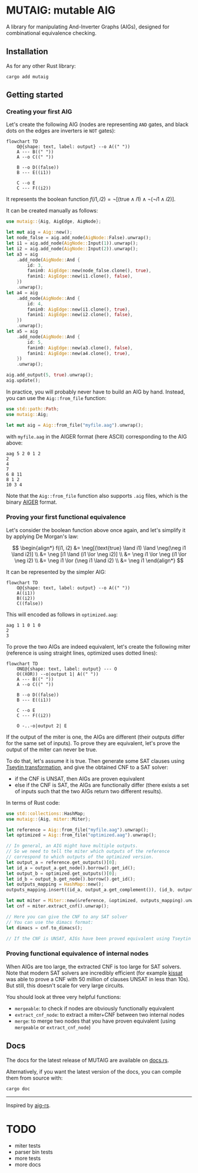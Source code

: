 # MUTAIG: mutable AIG

A library for manipulating And-Inverter Graphs (AIGs), designed for combinational equivalence checking.

## Installation

As for any other Rust library:

```shell
cargo add mutaig
```

## Getting started

### Creating your first AIG

Let's create the following AIG (nodes are representing `AND` gates, and black dots on the edges are inverters ie `NOT` gates):

```mermaid
flowchart TD
    O@{shape: text, label: output} --o A((" "))
    A --- B((" "))
    A --o C((" "))

    B --o D((false))
    B --- E((i1))

    C --o E
    C --- F((i2))
```

It represents the boolean function $f(i1, i2) = \neg[(\text{true} \land i1) \land \neg(\neg i1 \land i2)]$.

It can be created manually as follows:

```rust
use mutaig::{Aig, AigEdge, AigNode};

let mut aig = Aig::new();
let node_false = aig.add_node(AigNode::False).unwrap();
let i1 = aig.add_node(AigNode::Input(1)).unwrap();
let i2 = aig.add_node(AigNode::Input(2)).unwrap();
let a3 = aig
    .add_node(AigNode::And {
        id: 3,
        fanin0: AigEdge::new(node_false.clone(), true),
        fanin1: AigEdge::new(i1.clone(), false),
    })
    .unwrap();
let a4 = aig
    .add_node(AigNode::And {
        id: 4,
        fanin0: AigEdge::new(i1.clone(), true),
        fanin1: AigEdge::new(i2.clone(), false),
    })
    .unwrap();
let a5 = aig
    .add_node(AigNode::And {
        id: 5,
        fanin0: AigEdge::new(a3.clone(), false),
        fanin1: AigEdge::new(a4.clone(), true),
    })
    .unwrap();

aig.add_output(5, true).unwrap();
aig.update();
```

In practice, you will probably never have to build an AIG by hand. Instead, you can use the `Aig::from_file` function:

```rust
use std::path::Path;
use mutaig::Aig;

let mut aig = Aig::from_file("myfile.aag").unwrap();
```

with `myfile.aag` in the AIGER format (here ASCII) corresponding to the AIG above:

```
aag 5 2 0 1 2
2
4
7
6 8 11
8 1 2
10 3 4
```

Note that the `Aig::from_file` function also supports `.aig` files, which is the binary [AIGER](https://fmv.jku.at/aiger/) format.

### Proving your first functional equivalence

Let's consider the boolean function above once again, and let's simplify it by applying De Morgan's law:

$$
\begin{align*}
f(i1, i2) &= \neg[(\text{true} \land i1) \land \neg(\neg i1 \land i2)] \\
&= \neg [i1 \land (i1 \lor \neg i2)] \\
&= \neg i1 \lor \neg (i1 \lor \neg i2) \\
&= \neg i1 \lor (\neg i1 \land i2) \\
&= \neg i1
\end{align*}
$$

It can be represented by the simpler AIG:

```mermaid
flowchart TD
    O@{shape: text, label: output} --o A((" "))
    A((i1))
    B((i2))
    C((false))
```

This will encoded as follows in `optimized.aag`:

```
aag 1 1 0 1 0
2
3
```

To prove the two AIGs are indeed equivalent, let's create the following miter (reference is using straight lines, optimized uses dotted lines):

```mermaid
flowchart TD
    ONE@{shape: text, label: output} --- O
    O((XOR)) --o|output 1| A((" "))
    A --- B((" "))
    A --o C((" "))

    B --o D((false))
    B --- E((i1))

    C --o E
    C --- F((i2))

    O -..-o|output 2| E
```

If the output of the miter is one, the AIGs are different (their outputs differ for the same set of inputs). To prove they are equivalent, let's prove the output of the miter can never be true.

To do that, let's assume it is true. Then generate some SAT clauses using [Tseytin transformation](https://en.wikipedia.org/wiki/Tseytin_transformation), and give the obtained CNF to a SAT solver:

- if the CNF is UNSAT, then AIGs are proven equivalent
- else if the CNF is SAT, the AIGs are functionally differ (there exists a set of inputs such that the two AIGs return two different results).

In terms of Rust code:

```rust
use std::collections::HashMap;
use mutaig::{Aig, miter::Miter};

let reference = Aig::from_file("myfile.aag").unwrap();
let optimized = Aig::from_file("optimized.aag").unwrap();

// In general, an AIG might have multiple outputs.
// So we need to tell the miter which outputs of the reference
// correspond to which outputs of the optimized version.
let output_a = reference.get_outputs()[0];
let id_a = output_a.get_node().borrow().get_id();
let output_b = optimized.get_outputs()[0];
let id_b = output_b.get_node().borrow().get_id();
let outputs_mapping = HashMap::new();
outputs_mapping.insert((id_a, output_a.get_complement()), (id_b, output_b.get_complement()));

let mut miter = Miter::new(&reference, &optimized, outputs_mapping).unwrap();
let cnf = miter.extract_cnf().unwrap();

// Here you can give the CNF to any SAT solver
// You can use the dimacs format:
let dimacs = cnf.to_dimacs();

// If the CNF is UNSAT, AIGs have been proved equivalent using Tseytin transformation and a SAT solver!
```

### Proving functional equivalence of internal nodes

When AIGs are too large, the extracted CNF is too large for SAT solvers. Note that modern SAT solvers are incredibly efficient (for example [kissat](https://github.com/arminbiere/kissat) was able to prove a CNF with 50 million of clauses UNSAT in less than 10s). But still, this doesn't scale for very large circuits.

You should look at three very helpful functions:

- `mergeable`: to check if nodes are obviously functionally equivalent
- `extract_cnf_node`: to extract a miter+CNF between two internal nodes
- `merge`: to merge two nodes that you have proven equivalent (using `mergeable` or `extract_cnf_node`)

## Docs

The docs for the latest release of MUTAIG are available on [docs.rs](https://docs.rs/mutaig/latest/mutaig/).

Alternatively, if you want the latest version of the docs, you can compile them from source with:

```shell
cargo doc
```

---

Inspired by [aig-rs](https://github.com/gipsyh/aig-rs).

# TODO

- miter tests
- parser bin tests
- more tests
- more docs
